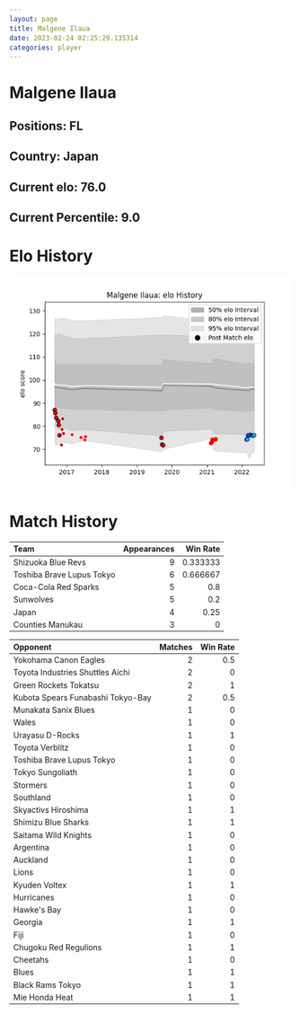 ```yaml
---  
layout: page  
title: Malgene Ilaua  
date: 2023-02-24 02:25:29.135314  
categories: player  
---
```

# Malgene Ilaua

## Positions: FL

## Country: Japan

## Current elo: 76.0

## Current Percentile: 9.0

# Elo History


![elo history](history_MalgeneIlaua.png)
# Match History


| Team                      |   Appearances |   Win Rate |
|:--------------------------|--------------:|-----------:|
| Shizuoka Blue Revs        |             9 |   0.333333 |
| Toshiba Brave Lupus Tokyo |             6 |   0.666667 |
| Coca-Cola Red Sparks      |             5 |   0.8      |
| Sunwolves                 |             5 |   0.2      |
| Japan                     |             4 |   0.25     |
| Counties Manukau          |             3 |   0        |

| Opponent                          |   Matches |   Win Rate |
|:----------------------------------|----------:|-----------:|
| Yokohama Canon Eagles             |         2 |        0.5 |
| Toyota Industries Shuttles Aichi  |         2 |        0   |
| Green Rockets Tokatsu             |         2 |        1   |
| Kubota Spears Funabashi Tokyo-Bay |         2 |        0.5 |
| Munakata Sanix Blues              |         1 |        0   |
| Wales                             |         1 |        0   |
| Urayasu D-Rocks                   |         1 |        1   |
| Toyota Verblitz                   |         1 |        0   |
| Toshiba Brave Lupus Tokyo         |         1 |        0   |
| Tokyo Sungoliath                  |         1 |        0   |
| Stormers                          |         1 |        0   |
| Southland                         |         1 |        0   |
| Skyactivs Hiroshima               |         1 |        1   |
| Shimizu Blue Sharks               |         1 |        1   |
| Saitama Wild Knights              |         1 |        0   |
| Argentina                         |         1 |        0   |
| Auckland                          |         1 |        0   |
| Lions                             |         1 |        0   |
| Kyuden Voltex                     |         1 |        1   |
| Hurricanes                        |         1 |        0   |
| Hawke's Bay                       |         1 |        0   |
| Georgia                           |         1 |        1   |
| Fiji                              |         1 |        0   |
| Chugoku Red Regulions             |         1 |        1   |
| Cheetahs                          |         1 |        0   |
| Blues                             |         1 |        1   |
| Black Rams Tokyo                  |         1 |        1   |
| Mie Honda Heat                    |         1 |        1   |